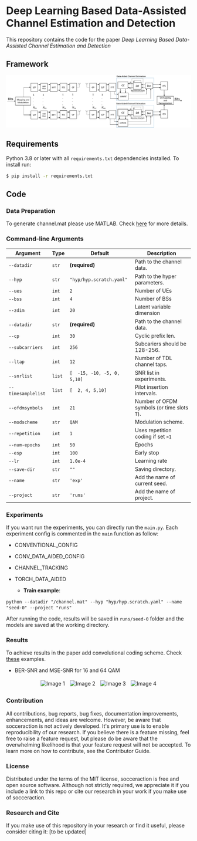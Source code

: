 

# Deep Learning Based Data-Assisted Channel Estimation and Detection
This repository contains the code for the paper _Deep Learning Based Data-Assisted Channel Estimation and Detection_

## Framework

![image](./Fig/whole_frame.jpg)


## Requirements

Python 3.8 or later with all ```requirements.txt``` dependencies installed. To install run:
```bash
$ pip install -r requirements.txt
```

## Code
### Data Preparation
To generate channel.mat please use MATLAB. Check [here](https://www.etsi.org/deliver/etsi_tr/138900_138999/138900/14.02.00_60/tr_138900v140200p.pdf) for more details. 

### Command-line Arguments
| Argument         | Type     | Default        | Description                                                                 |
|------------------|----------|----------------|-----------------------------------------------------------------------------|
| `--datadir`      | `str`    | **(required)** | Path to the channel data.                                                   |
| `--hyp`          | `str`    | `"hyp/hyp.scratch.yaml"` | Path to the hyper parameters.                                                   |
| `--ues`          | `int`    | `2`            | Number of UEs                                                               |
| `--bss`          | `int`    | `4`            | Number of BSs                                                               |
| `--zdim`         | `int`    | `20`           | Latent variable dimension                                                   |
| `--datadir`      | `str`    | **(required)** | Path to the channel data.                                                   |
| `--cp`           | `int`    | `30`           | Cyclic prefix len.                            |
| `--subcarriers`  | `int`    | `256`          | Subcariers should be 128-256.                            |
| `--ltap`         | `int`    | `12`           | Number of TDL channel taps.                            |
| `--snrlist`      | `list`   | `[  -15, -10, -5, 0, 5,10]` | SNR list in experiments.                            |
| `--timesamplelist`| `list`  | `[  2, 4, 5,10]`| Pilot insertion intervals.                            |
| `--ofdmsymbols`  | `int`    | `21`           | Number of OFDM symbols (or time slots `T`).                                 |
| `--modscheme`    | `str`    | `QAM`          | Modulation scheme.                                  |
| `--repetition`   | `int`    | `1`            | Uses repetition coding if set `>1`                                          |
| `--num-epochs`   | `int`    | `50`           | Epochs                                          |
| `--esp`          | `int`    | `100`          | Early stop                                          |
| `--lr`           | `int`    | `1.0e-4`       | Learning rate                                          |
| `--save-dir  `   | `str`    | `""`             | Saving directory.                                     |
| `--name`         | `str`    | `'exp'`          | Add the name of current seed.       |
| `--project`      | `str`    | `'runs'`         | Add the name of project.       |




### Experiments
If you want run the experiments, you can directly run the ``main.py``. Each experiment config is commented in the `main` function as follow:
* CONVENTIONAL_CONFIG
* CONV_DATA_AIDED_CONFIG
* CHANNEL_TRACKING
* TORCH_DATA_AIDED
  
  - **Train example**:
```
python --datadir "/channel.mat" --hyp "hyp/hyp.scratch.yaml" --name "seed-0" --project "runs"
```
After running the code, results will be saved in `runs/seed-0` folder and the models are saved at the working directory.

### Results
To achieve results in the paper add convolutional coding scheme. Check [these](https://www.mathworks.com/help/comm/ref/convenc.html) examples. 

* BER-SNR and MSE-SNR for 16 and 64 QAM

<p align="center">
  <img src="./Figs/image1.gif" alt="Image 1" width="23%" style="margin: 1%;">
  <img src="./Figs/image2.gif" alt="Image 2" width="23%" style="margin: 1%;">
  <img src="./Figs/image3.gif" alt="Image 3" width="23%" style="margin: 1%;">
  <img src="./Figs/image4.gif" alt="Image 4" width="23%" style="margin: 1%;">
</p>

### Contribution
All contributions, bug reports, bug fixes, documentation improvements, enhancements, and ideas are welcome. However, be aware that socceraction is not actively developed. It's primary use is to enable reproducibility of our research. If you believe there is a feature missing, feel free to raise a feature request, but please do be aware that the overwhelming likelihood is that your feature request will not be accepted. To learn more on how to contribute, see the Contributor Guide.

### License
Distributed under the terms of the MIT license, socceraction is free and open source software. Although not strictly required, we appreciate it if you include a link to this repo or cite our research in your work if you make use of socceraction.

### Research and Cite
If you make use of this repository in your research or find it useful, please consider citing it: [to be updated]
